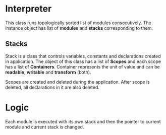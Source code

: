 # Interpreter

This class runs topologically sorted list of modules consecutively. The instance object has list of **modules** and **stacks** corresponding to them. 

## Stacks 

Stack is a class that controls variables, constants and declarations created in application.
The object of this class has a list of **Scopes** and each scope has a list of **Containers**. Container represents the unit of value and can be **readable**, **writable** and **transform** (both). 

Scopes are created and deleted during the application. After scope is deleted, all declarations in it are also deleted.

# Logic

Each module is executed with its own stack and then the pointer to current module and current stack is changed. 

